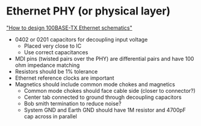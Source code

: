 # Ethernet PHY (or physical layer)

["How to design 100BASE-TX Ethernet schematics"](https://www.youtube.com/watch?v=mxabnNoSGVA)

- 0402 or 0201 capacitors for decoupling input voltage
  - Placed very close to IC
  - Use correct capacitances
- MDI pins (twisted pairs over the PHY) are differential pairs and have 100 ohm impedance matching
- Resistors should be 1% tolerance
- Ethernet reference clocks are important
- Magnetics should include common mode chokes and magnetics
  - Common mode chokes should face cable side (closer to connector?)
  - Center tab connected to ground through decoupling capacitors
  - Bob smith termination to reduce noise?
  - System GND and Earth GND should have 1M resistor and 4700pF cap across in parallel